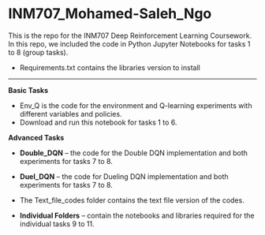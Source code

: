 # INM707_Mohamed-Saleh_Ngo

This is the repo for the INM707 Deep Reinforcement Learning Coursework. In this repo, we included the code in Python Jupyter Notebooks for tasks 1 to 8 (group tasks). 

* Requirements.txt contains the libraries version to install

  
_____________________________________________________________________________________________________________________________________________________________________________________________
**Basic Tasks**

* Env_Q is the code for the environment and Q-learning experiments with different variables and policies.
* Download and run this notebook for tasks 1 to 6.

**Advanced Tasks**

* **Double_DQN** – the code for the Double DQN implementation and both experiments for tasks 7 to 8.

* **Duel_DQN** – the code for Dueling DQN implementation and both experiments for tasks 7 to 8.

* The Text_file_codes folder contains the text file version of the codes.

* **Individual Folders**  – contain the notebooks and libraries required for the individual tasks 9 to 11. 
